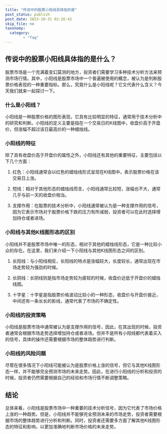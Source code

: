 ```yaml
---
title: "传说中的股票小阳线具体指的是"
post_status: publish
post_date: 2023-10-31 02:16:42
skip_file: no
taxonomy:
  category:
        - "faq"
---
```


## 传说中的股票小阳线具体指的是什么？

股票市场是一个充满着变幻莫测的地方，投资者们需要学习多种技术分析方法来预测市场行情。其中，小阳线是股票市场中一个普遍被使用的概念，被认为是判断股票价格表现的一种重要指标。那么，究竟什么是小阳线呢？它又代表什么含义？今天我们就来一起探讨一下。

### 什么是小阳线？

小阳线是一种股票价格的图形表现，它具有比较明显的特征，通常用于技术分析中的研究和判断。小阳线的定义主要是指在一个交易日的K线图中，收盘价高于开盘价，但涨幅不超过该日最高价的一种蜡烛线。

### 小阳线的特征

除了具有收盘价高于开盘价的属性之外，小阳线还有其他的重要特征，主要包括以下几个方面：

1. 红色：小阳线通常会以红色的蜡烛线形式呈现在K线图中，表示股票价格在该交易日上涨。

2. 短线：相对于其他形态的蜡烛线而言，小阳线通常比较短，涨幅也不大，通常几乎与前一天的收盘价相当。

3. 支撑作用：在股票的技术分析中，小阳线通常被认为是一种支撑作用的信号，因为它表示市场对于股票价格下跌的压力有所减弱，投资者可以在此时选择增加持仓或者进场。

### 小阳线与其他K线图形态的区别

小阳线并不是股票市场中唯一的形态，相对于其他的蜡烛线形态，它是一种比较小众的存在。在这里，我们来介绍一下小阳线与其他K线图形态之间的区别。

1. 长阳线：与小阳线相反，长阳线的特点是涨幅较大，长度较长，通常出现在市场走势较为强劲的时候。

2. 长阴线：长阴线则是指市场走势较为疲软的时候，收盘价远低于开盘价的蜡烛线图。

3. 十字星：十字星是指股票价格波动比较小的一种形态，收盘价与开盘价接近，中间还有一条长长的影线，通常代表了市场的不确定性。

### 小阳线的投资策略

小阳线是股票市场中通常被认为是支撑作用的信号，因此，在其出现的时候，投资者通常会根据市场走势选择增加持仓或者进场。但并不是所有小阳线都代表着买入的信号，具体的操作还需要根据市场的整体趋势进行判断。

### 小阳线的风险问题

尽管在很多情况下小阳线可能被认为是股票价格上涨的信号，但它与其他K线图形态一样，并不能够完全预测市场的未来走势。因此，在进行小阳线的分析和投资的时候，投资者仍然需要根据自己的经验和市场行情不断调整策略。

## 结论

总体来看，小阳线是股票市场中一种重要的技术分析信号，因为它代表了市场价格上涨的一种趋势。但是，小阳线并不能够完全预测未来的市场走势，投资者需要根据市场的整体趋势进行分析和判断。同时，投资者还需要多方面了解其他K线图形态的特征和影响，以更加准确地判断市场价格的未来走势。
